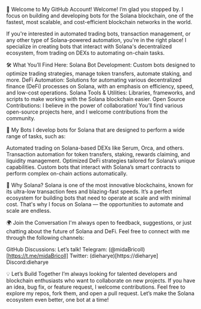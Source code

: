 👋 Welcome to My GitHub Account!
Welcome! I’m glad you stopped by. I focus on building and developing bots for the Solana blockchain, one of the fastest, most scalable, and cost-efficient blockchain networks in the world.

If you're interested in automated trading bots, transaction management, or any other type of Solana-powered automation, you're in the right place! I specialize in creating bots that interact with Solana's decentralized ecosystem, from trading on DEXs to automating on-chain tasks.

🛠️ What You’ll Find Here:
Solana Bot Development: Custom bots designed to optimize trading strategies, manage token transfers, automate staking, and more.
DeFi Automation: Solutions for automating various decentralized finance (DeFi) processes on Solana, with an emphasis on efficiency, speed, and low-cost operations.
Solana Tools & Utilities: Libraries, frameworks, and scripts to make working with the Solana blockchain easier.
Open Source Contributions: I believe in the power of collaboration! You’ll find various open-source projects here, and I welcome contributions from the community.

🤖 My Bots
I develop bots for Solana that are designed to perform a wide range of tasks, such as:

Automated trading on Solana-based DEXs like Serum, Orca, and others.
Transaction automation for token transfers, staking, rewards claiming, and liquidity management.
Optimized DeFi strategies tailored for Solana’s unique capabilities.
Custom bots that interact with Solana’s smart contracts to perform complex on-chain actions automatically.

🚀 Why Solana?
Solana is one of the most innovative blockchains, known for its ultra-low transaction fees and blazing-fast speeds. It’s a perfect ecosystem for building bots that need to operate at scale and with minimal cost. That's why I focus on Solana — the opportunities to automate and scale are endless.

🌍 Join the Conversation
I'm always open to feedback, suggestions, or just chatting about the future of Solana and DeFi. Feel free to connect with me through the following channels:

GitHub Discussions: Let’s talk!
Telegram: (@midaBricoll)[https://t.me/midaBricoll]
Twitter: (dieharye)[https://dieharye]
Discord:dieharye

💡 Let’s Build Together
I’m always looking for talented developers and blockchain enthusiasts who want to collaborate on new projects. If you have an idea, bug fix, or feature request, I welcome contributions. Feel free to explore my repos, fork them, and open a pull request. Let’s make the Solana ecosystem even better, one bot at a time!
